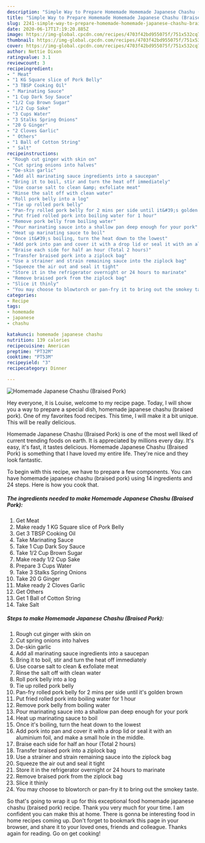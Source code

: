```yaml
---
description: "Simple Way to Prepare Homemade Homemade Japanese Chashu (Braised Pork)"
title: "Simple Way to Prepare Homemade Homemade Japanese Chashu (Braised Pork)"
slug: 2241-simple-way-to-prepare-homemade-homemade-japanese-chashu-braised-pork
date: 2020-06-17T17:19:20.885Z
image: https://img-global.cpcdn.com/recipes/4703f42bd955075f/751x532cq70/homemade-japanese-chashu-braised-pork-recipe-main-photo.jpg
thumbnail: https://img-global.cpcdn.com/recipes/4703f42bd955075f/751x532cq70/homemade-japanese-chashu-braised-pork-recipe-main-photo.jpg
cover: https://img-global.cpcdn.com/recipes/4703f42bd955075f/751x532cq70/homemade-japanese-chashu-braised-pork-recipe-main-photo.jpg
author: Nettie Dixon
ratingvalue: 3.1
reviewcount: 3
recipeingredient:
- " Meat"
- "1 KG Square slice of Pork Belly"
- "3 TBSP Cooking Oil"
- " Marinating Sauce"
- "1 Cup Dark Soy Sauce"
- "1/2 Cup Brown Sugar"
- "1/2 Cup Sake"
- "3 Cups Water"
- "3 Stalks Spring Onions"
- "20 G Ginger"
- "2 Cloves Garlic"
- " Others"
- "1 Ball of Cotton String"
- " Salt"
recipeinstructions:
- "Rough cut ginger with skin on"
- "Cut spring onions into halves"
- "De-skin garlic"
- "Add all marinating sauce ingredients into a saucepan"
- "Bring it to boil, stir and turn the heat off immediately"
- "Use coarse salt to clean &amp; exfoliate meat"
- "Rinse the salt off with clean water"
- "Roll pork belly into a log"
- "Tie up rolled pork belly"
- "Pan-fry rolled pork belly for 2 mins per side until it&#39;s golden brown"
- "Put fried rolled pork into boiling water for 1 hour"
- "Remove pork belly from boiling water"
- "Pour marinating sauce into a shallow pan deep enough for your pork"
- "Heat up marinating sauce to boil"
- "Once it&#39;s boiling, turn the heat down to the lowest"
- "Add pork into pan and cover it with a drop lid or seal it with an aluminium foil, and make a small hole in the middle."
- "Braise each side for half an hour (Total 2 hours)"
- "Transfer braised pork into a ziplock bag"
- "Use a strainer and strain remaining sauce into the ziplock bag"
- "Squeeze the air out and seal it tight"
- "Store it in the refrigerator overnight or 24 hours to marinate"
- "Remove braised pork from the ziplock bag"
- "Slice it thinly"
- "You may choose to blowtorch or pan-fry it to bring out the smokey taste."
categories:
- Recipe
tags:
- homemade
- japanese
- chashu

katakunci: homemade japanese chashu 
nutrition: 139 calories
recipecuisine: American
preptime: "PT32M"
cooktime: "PT53M"
recipeyield: "3"
recipecategory: Dinner

---
```



![Homemade Japanese Chashu (Braised Pork)](https://img-global.cpcdn.com/recipes/4703f42bd955075f/751x532cq70/homemade-japanese-chashu-braised-pork-recipe-main-photo.jpg)

Hey everyone, it is Louise, welcome to my recipe page. Today, I will show you a way to prepare a special dish, homemade japanese chashu (braised pork). One of my favorites food recipes. This time, I will make it a bit unique. This will be really delicious.

Homemade Japanese Chashu (Braised Pork) is one of the most well liked of current trending foods on earth. It is appreciated by millions every day. It's easy, it's fast, it tastes delicious. Homemade Japanese Chashu (Braised Pork) is something that I have loved my entire life. They're nice and they look fantastic.




To begin with this recipe, we have to prepare a few components. You can have homemade japanese chashu (braised pork) using 14 ingredients and 24 steps. Here is how you cook that.

<!--inarticleads1-->

##### The ingredients needed to make Homemade Japanese Chashu (Braised Pork):

1. Get  Meat
1. Make ready 1 KG Square slice of Pork Belly
1. Get 3 TBSP Cooking Oil
1. Take  Marinating Sauce
1. Take 1 Cup Dark Soy Sauce
1. Take 1/2 Cup Brown Sugar
1. Make ready 1/2 Cup Sake
1. Prepare 3 Cups Water
1. Take 3 Stalks Spring Onions
1. Take 20 G Ginger
1. Make ready 2 Cloves Garlic
1. Get  Others
1. Get 1 Ball of Cotton String
1. Take  Salt




<!--inarticleads2-->

##### Steps to make Homemade Japanese Chashu (Braised Pork):

1. Rough cut ginger with skin on
1. Cut spring onions into halves
1. De-skin garlic
1. Add all marinating sauce ingredients into a saucepan
1. Bring it to boil, stir and turn the heat off immediately
1. Use coarse salt to clean &amp; exfoliate meat
1. Rinse the salt off with clean water
1. Roll pork belly into a log
1. Tie up rolled pork belly
1. Pan-fry rolled pork belly for 2 mins per side until it&#39;s golden brown
1. Put fried rolled pork into boiling water for 1 hour
1. Remove pork belly from boiling water
1. Pour marinating sauce into a shallow pan deep enough for your pork
1. Heat up marinating sauce to boil
1. Once it&#39;s boiling, turn the heat down to the lowest
1. Add pork into pan and cover it with a drop lid or seal it with an aluminium foil, and make a small hole in the middle.
1. Braise each side for half an hour (Total 2 hours)
1. Transfer braised pork into a ziplock bag
1. Use a strainer and strain remaining sauce into the ziplock bag
1. Squeeze the air out and seal it tight
1. Store it in the refrigerator overnight or 24 hours to marinate
1. Remove braised pork from the ziplock bag
1. Slice it thinly
1. You may choose to blowtorch or pan-fry it to bring out the smokey taste.




So that's going to wrap it up for this exceptional food homemade japanese chashu (braised pork) recipe. Thank you very much for your time. I am confident you can make this at home. There is gonna be interesting food in home recipes coming up. Don't forget to bookmark this page in your browser, and share it to your loved ones, friends and colleague. Thanks again for reading. Go on get cooking!
